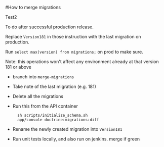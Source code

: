 #How to merge migrations

Test2

To do after successful production release.

Replace `Version181` in those instruction with the last migration on production.

Run `select max(version) from migrations;` on prod to make sure.

Note: this operations won't affect any environment already at that version 181 or above


* branch into `merge-migrations`
* Take note of the last migration (e.g. 181)
* Delete all the migrations
* Run this from the API container

        sh scripts/initialize_schema.sh
        app/console doctrine:migrations:diff

* Rename the newly created migration into `Version181`
* Run unit tests locally, and also run on jenkins. merge if green
